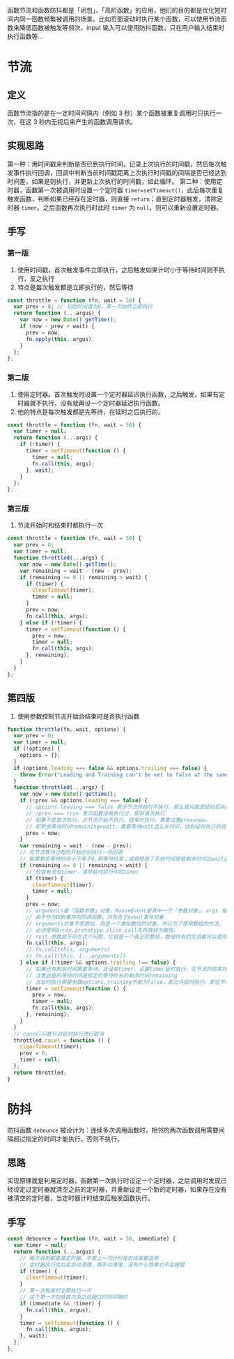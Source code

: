 函数节流和函数防抖都是「闭包」、「高阶函数」的应用，他们的目的都是优化短时间内同一函数频繁被调用的场景。比如页面滚动时执行某个函数，可以使用节流函数来降低函数被触发等频次，input 输入可以使用防抖函数，只在用户输入结束时执行函数等...

# 节流

## 定义

函数节流指的是在一定时间间隔内（例如 3 秒）某个函数被重复调用时只执行一次，在这 3 秒内无视后来产生的函数调用请求。

## 实现思路

第一种：用时间戳来判断是否已到执行时间，记录上次执行的时间戳，然后每次触发事件执行回调，回调中判断当前时间戳距离上次执行时间戳的间隔是否已经达到时间差，如果是则执行，并更新上次执行的时间戳，如此循环。
第二种：使用定时器，函数第一次被调用时设置一个定时器 `timer=setTimeout()`，此后每次重复触发函数，判断如果已经存在定时器，则直接 `return`；直到定时器触发，清除定时器 `timer`。之后函数再次执行时此时 `timer` 为 `null`，则可以重新设置定时器。

## 手写

### 第一版

1. 使用时间戳，首次触发事件立即执行，之后触发如果计时小于等待时间则不执行，反之执行
2. 特点是每次触发都是立即执行的，然后等待

```js
const throttle = function (fn, wait = 50) {
  var prev = 0; // 初始时间值为0，第一次始终立即执行
  return function (...argus) {
    var now = new Date().getTime();
    if (now - prev > wait) {
      prev = now;
      fn.apply(this, argus);
    }
  };
};
```

### 第二版

1. 使用定时器。首次触发时设置一个定时器延迟执行函数，之后触发，如果有定时器就不执行，没有就再设一个定时器延迟执行函数。
2. 他的特点是每次触发都是先等待，在延时之后执行的。

```js
const throttle = function (fn, wait = 50) {
  var timer = null;
  return function (...args) {
    if (!timer) {
      timer = setTimeout(function () {
        timer = null;
        fn.call(this, args);
      }, wait);
    }
  };
};
```

### 第三版

1. 节流开始时和结束时都执行一次

```js
const throttle = function (fn, wait = 50) {
  var prev = 0;
  var timer = null;
  function throttled(...args) {
    var now = new Date().getTime();
    var remaining = wait - (now - prev);
    if (remaining <= 0 || remaining > wait) {
      if (timer) {
        clearTimeout(timer);
        timer = null;
      }
      prev = now;
      fn.call(this, args);
    } else if (!timer) {
      timer = setTimeout(function () {
        prev = now;
        timer = null;
        fn.call(this, args);
      }, remaining);
    }
  }
};
```

## 第四版

1. 使用参数控制节流开始合结束时是否执行函数

```js
function throttle(fn, wait, options) {
  var prev = 0;
  var timer = null;
  if (!options) {
    options = {};
  }
  if (options.leading === false && options.trailing === false) {
    throw Error("Leading and Training can't be set to false at the same time");
  }
  function throttled(...args) {
    var now = new Date().getTime();
    if (!prev && options.leading === false) {
      // options.leading === false 表示节流开始时不执行，那么就只能是延时后执行
      // !prev === true 表示函数没有执行过，即将首次执行
      // 如果不是首次执行，且节流开始不执行，结束时执行，需要设置prev=now，
      // 即剩余等待时间remaining=wait，需要等待wait这么长时间，达到延时执行的目的
      prev = now;
    }
    var remaining = wait - (now - prev);
    // 在节流等待过程的开始时刻执行一次回调
    // 如果剩余等待时间小于等于0,即等待结束；或者修改了系统时间导致剩余时间比wait还大，都认为是可以触发事件执行
    if (remaining <= 0 || remaining > wait) {
      // 检查有没有timer，清除延时执行中的timer
      if (timer) {
        clearTimeout(timer);
        timer = null;
      }
      prev = now;
      // arguments是「函数参数」对象，MouseEvent是其中一个「参数对象」，args 相当于 [...arguments]，值为[MouseEvent]
      // 由于作为DOM事件的回调函数，只包含了event事件对象
      // arguments对象不是数组，而是一个类似数组的对象。所以为了使用数组的方法，
      // 必须使用Array.prototype.slice.call先将其转为数组。
      // rest 参数就不存在这个问题，它就是一个真正的数组，数组特有的方法都可以使用。
      fn.call(this, args);
      // fn.call(this, arguments)
      // fn.call(this, [...arguments])
    } else if (!timer && options.trailing !== false) {
      // 如果还有剩余时间需要等待，且没有timer，设置timer延时执行，在节流的结束时刻也执行一次
      // 注意这里的等待时间是规定的等待时长的剩余时间remaining
      // 且延时执行需要参数options.training不能为false，即允许延时执行，即在节流结束时执行
      timer = setTimeout(function () {
        prev = now;
        timer = null;
        fn.call(this, args);
      }, remaining);
    }
  }
  // cancel只能针对延时执行进行取消
  throttled.cacel = function () {
    clearTimeout(timer);
    prev = 0;
    timer = null;
  };
  return throttled;
}
```

# 防抖

防抖函数 `debounce` 被设计为：连续多次调用函数时，相邻的两次函数调用需要间隔超过指定的时间才能执行，否则不执行。

## 思路

实现原理就是利用定时器，函数第一次执行时设定一个定时器，之后调用时发现已经设定过定时器就清空之前的定时器，并重新设定一个新的定时器，如果存在没有被清空的定时器，当定时器计时结束后触发函数执行。

## 手写

```js
const debounce = function (fn, wait = 50, immediate) {
  var timer = null;
  return function (...argus) {
    // 每次调用都重置定时器，不管上一次计时是否结束都适用
    // 定时器执行完后会自动清理，再手动清理，没有什么效果也不会报错
    if (timer) {
      clearTimeout(timer);
    }
    // 第一次触发时立即执行一次
    // 这个第一次包括首次及之后超过时间间隔的
    if (immediate && !timer) {
      fn.call(this, argus);
    }
    timer = setTimeout(function () {
      fn.call(this, argus);
    }, wait);
  };
};
```
